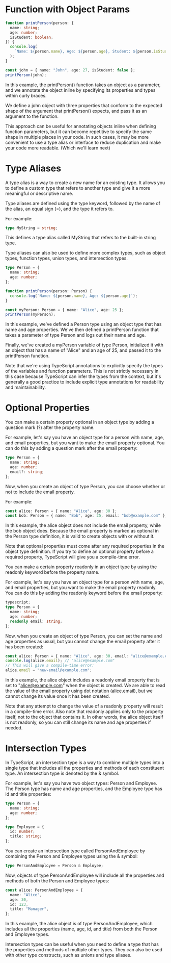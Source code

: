 # Function with Object Params

```ts
function printPerson(person: {
  name: string;
  age: number;
  isStudent: boolean;
}) {
  console.log(
    `Name: ${person.name}, Age: ${person.age}, Student: ${person.isStudent}`
  );
}

const john = { name: "John", age: 27, isStudent: false };
printPerson(john);
```

In this example, the printPerson() function takes an object as a parameter, and we annotate the object inline by specifying its properties and types within curly braces.

We define a john object with three properties that conform to the expected shape of the argument that printPerson() expects, and pass it as an argument to the function.

This approach can be useful for annotating objects inline when defining function parameters, but it can become repetitive to specify the same shape in multiple places in your code. In such cases, it may be more convenient to use a type alias or interface to reduce duplication and make your code more readable.
(Which we'll learn next)

# Type Aliases

A type alias is a way to create a new name for an existing type. It allows you to define a custom type that refers to another type and give it a more meaningful or descriptive name.

Type aliases are defined using the type keyword, followed by the name of the alias, an equal sign (=), and the type it refers to.

For example:

```ts
type MyString = string;
```

This defines a type alias called MyString that refers to the built-in string type.

Type aliases can also be used to define more complex types, such as object types, function types, union types, and intersection types.

```ts
type Person = {
  name: string;
  age: number;
};

function printPerson(person: Person) {
  console.log(`Name: ${person.name}, Age: ${person.age}`);
}

const myPerson: Person = { name: "Alice", age: 25 };
printPerson(myPerson);
```

In this example, we've defined a Person type using an object type that has name and age properties. We've then defined a printPerson function that takes a parameter of type Person and logs out their name and age.

Finally, we've created a myPerson variable of type Person, initialized it with an object that has a name of "Alice" and an age of 25, and passed it to the printPerson function.

Note that we're using TypeScript annotations to explicitly specify the types of the variables and function parameters. This is not strictly necessary in this case because TypeScript can infer the types from the context, but it's generally a good practice to include explicit type annotations for readability and maintainability.

# Optional Properties

You can make a certain property optional in an object type by adding a question mark (?) after the property name.

For example, let's say you have an object type for a person with name, age, and email properties, but you want to make the email property optional. You can do this by adding a question mark after the email property:

```ts
type Person = {
  name: string;
  age: number;
  email?: string;
};
```

Now, when you create an object of type Person, you can choose whether or not to include the email property.

For example:

```ts
const alice: Person = { name: "Alice", age: 30 };
const bob: Person = { name: "Bob", age: 25, email: "bob@example.com" };
```

In this example, the alice object does not include the email property, while the bob object does. Because the email property is marked as optional in the Person type definition, it is valid to create objects with or without it.

Note that optional properties must come after any required properties in the object type definition. If you try to define an optional property before a required property, TypeScript will give you a compile-time error.

You can make a certain property readonly in an object type by using the readonly keyword before the property name.

For example, let's say you have an object type for a person with name, age, and email properties, but you want to make the email property readonly. You can do this by adding the readonly keyword before the email property:

```ts
typescript;
type Person = {
  name: string;
  age: number;
  readonly email: string;
};
```

Now, when you create an object of type Person, you can set the name and age properties as usual, but you cannot change the email property after it has been created:

```ts
const alice: Person = { name: "Alice", age: 30, email: "alice@example.com" };
console.log(alice.email); // "alice@example.com"
// This will give a compile-time error:
alice.email = "new-email@example.com";
```

In this example, the alice object includes a readonly email property that is set to "alice@example.com" when the object is created. We are able to read the value of the email property using dot notation (alice.email), but we cannot change its value once it has been created.

Note that any attempt to change the value of a readonly property will result in a compile-time error. Also note that readonly applies only to the property itself, not to the object that contains it. In other words, the alice object itself is not readonly, so you can still change its name and age properties if needed.

# Intersection Types

In TypeScript, an intersection type is a way to combine multiple types into a single type that includes all the properties and methods of each constituent type. An intersection type is denoted by the & symbol.

For example, let's say you have two object types: Person and Employee. The Person type has name and age properties, and the Employee type has id and title properties:

```ts
type Person = {
  name: string;
  age: number;
};

type Employee = {
  id: number;
  title: string;
};
```

You can create an intersection type called PersonAndEmployee by combining the Person and Employee types using the & symbol:

```ts
type PersonAndEmployee = Person & Employee;
```

Now, objects of type PersonAndEmployee will include all the properties and methods of both the Person and Employee types:

```ts
const alice: PersonAndEmployee = {
  name: "Alice",
  age: 30,
  id: 123,
  title: "Manager",
};
```

In this example, the alice object is of type PersonAndEmployee, which includes all the properties (name, age, id, and title) from both the Person and Employee types.

Intersection types can be useful when you need to define a type that has the properties and methods of multiple other types. They can also be used with other type constructs, such as unions and type aliases.
